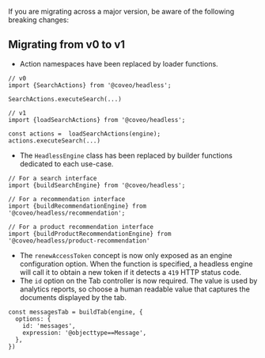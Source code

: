 If you are migrating across a major version, be aware of the following breaking changes:

## Migrating from v0 to v1

- Action namespaces have been replaced by loader functions.
```
// v0
import {SearchActions} from '@coveo/headless';

SearchActions.executeSearch(...)

// v1
import {loadSearchActions} from '@coveo/headless';

const actions =  loadSearchActions(engine);
actions.executeSearch(...)
```

- The `HeadlessEngine` class has been replaced by builder functions dedicated to each use-case.
```
// For a search interface
import {buildSearchEngine} from '@coveo/headless';

// For a recommendation interface
import {buildRecommendationEngine} from '@coveo/headless/recommendation';

// For a product recommendation interface
import {buildProductRecommendationEngine} from '@coveo/headless/product-recommendation'
```

- The `renewAccessToken` concept is now only exposed as an engine configuration option. When the function is specified, a headless engine will call it to obtain a new token if it detects a `419` HTTP status code.
- The `id` option on the Tab controller is now required. The value is used by analytics reports, so choose a human readable value that captures the documents displayed by the tab.

```
const messagesTab = buildTab(engine, {
  options: {
    id: 'messages',
    expression: '@objecttype==Message',
  },
})
```